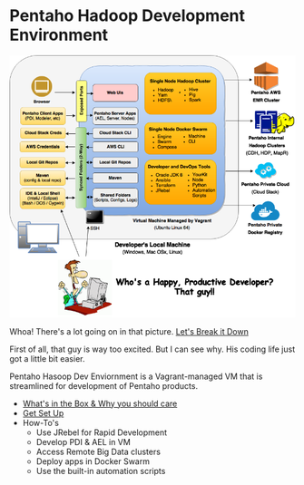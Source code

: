 # Pentaho Hadoop Development Environment

![Arch Diagram](pentaho-hadoop-dev-high-level-diagram.png)


Whoa!  There's a lot going on in that picture.  [Let's Break it Down](wiki/whats-in-the-box.md)

First of all, that guy is way too excited.  But I can see why.  His coding life just got a little bit  easier.

Pentaho Hasoop Dev Enviornment is a Vagrant-managed VM that is streamlined for development of Pentaho products.

* [What's in the Box & Why you should  care](wiki/whats-in-the-box.md)
* [Get Set Up](wiki/getting-started.md)
* How-To's
  - Use JRebel for Rapid Development
  - Develop PDI & AEL in VM
  - Access Remote Big Data clusters
  - Deploy apps in Docker Swarm
  - Use the built-in automation scripts

